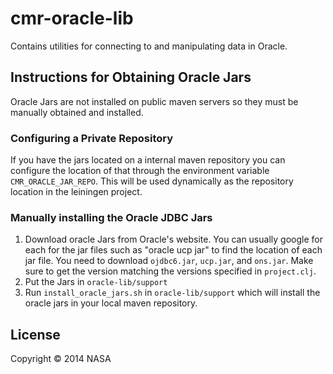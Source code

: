 # cmr-oracle-lib

Contains utilities for connecting to and manipulating data in Oracle.

## Instructions for Obtaining Oracle Jars

Oracle Jars are not installed on public maven servers so they must be manually obtained and installed.

### Configuring a Private Repository

If you have the jars located on a internal maven repository you can configure the location of that through the environment variable `CMR_ORACLE_JAR_REPO`. This will be used dynamically as the repository location in the leiningen project.

### Manually installing the Oracle JDBC Jars

1. Download oracle Jars from Oracle's website. You can usually google for each for the jar files such as "oracle ucp jar" to find the location of each jar file. You need to download `ojdbc6.jar`, `ucp.jar`, and `ons.jar`. Make sure to get the version matching the versions specified in `project.clj`.
2. Put the Jars in `oracle-lib/support`
3. Run `install_oracle_jars.sh` in `oracle-lib/support` which will install the oracle jars in your local maven repository.



## License

Copyright © 2014 NASA
